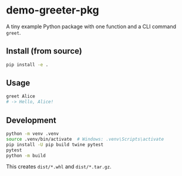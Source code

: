 # demo-greeter-pkg

A tiny example Python package with one function and a CLI command `greet`.

## Install (from source)

```bash
pip install -e .
```

## Usage

```bash
greet Alice
# -> Hello, Alice!
```

## Development

```bash
python -m venv .venv
source .venv/bin/activate  # Windows: .venv\Scripts\activate
pip install -U pip build twine pytest
pytest
python -m build
```

This creates `dist/*.whl` and `dist/*.tar.gz`.